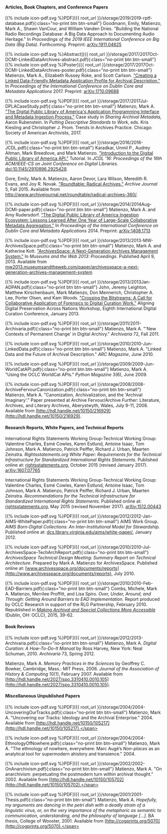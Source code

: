 #### Articles, Book Chapters, and Conference Papers

[<span class="icon">{% include icon-pdf.svg %}</span>PDF]({{ root_url }}/storage/2019/2019-rptf-database.pdf){:class="no-print btn btn-small"} Goodmann, Emily, Matienzo, Mark A., Shawn VanCour, and William Vanden Dries. "Building the National Radio Recordings Database: A Big Data Approach to Documenting Audio Heritage." In *Proceedings of the 2019 IEEE International Conference on Big Data (Big Data)*. Forthcoming. Preprint: [arXiv:1911.04625](http://arxiv.org/abs/1911.04625)

[<span class="icon">{% include icon-pdf.svg %}</span>Abstract]({{ root_url }}/storage/2017/2017Oct-DCMI-LinkedDataArchives-abstract.pdf){:class="no-print btn btn-small"} [<span class="icon">{% include icon-pdf.svg %}</span>Poster]({{ root_url }}/storage/2017/2017Oct-DCMI-LinkedDataArchives-poster.pdf){:class="no-print btn btn-small"} Matienzo, Mark A., Elizabeth Russey Roke, and Scott Carlson. ["Creating a Linked Data-Friendly Metadata Application Profile for Archival Description."](http://dcpapers.dublincore.org/pubs/article/view/3860) In *Proceedings of the International Conference on Dublin Core and Metadata Applications* 2017. Preprint: [arXiv:1710.09688](https://arxiv.org/abs/1710.09688)

[<span class="icon">{% include icon-pdf.svg %}</span>PDF]({{ root_url }}/storage/2017/2017Jul-DPLACaseStudy.pdf){:class="no-print btn btn-small"} Matienzo, Mark A. ["The Digital Public Library of America's Application Programming Interface and Metadata Ingestion Process."](https://www2.archivists.org/publications/epubs/case-studies-trends-in-archives-practice) Case study in *Sharing Archival Metadata,* Aaron Rubenstein. In *Putting Descriptive Standards to Work*, eds. Kris Kiesling and Christopher J. Prom. Trends in Archives Practice. Chicago: Society of American Archivists, 2017.

[<span class="icon">{% include icon-pdf.svg %}</span>PDF]({{ root_url }}/storage/2016/2016-JCDL.pdf){:class="no-print btn btn-small"} Karadkar, Unmil P., Audrey Altman, Mark Breedlove, and Mark Matienzo. ["Introduction to the Digital Public Library of America API."](http://dx.doi.org/10.1145/2910896.2925428) Tutorial. In *JCDL '16: Proceedings of the 16th ACM/IEEE-CS on Joint Conference on Digital Libraries.* [doi:10.1145/2910896.2925428](http://dx.doi.org/10.1145/2910896.2925428).

Gore, Emily, Mark A. Matienzo, Aaron Devor, Lara Wilson, Meredith R. Evans, and Joy R. Novak. ["Roundtable: Radical Archives."](http://www.archivejournal.net/roundtable/radical-archives-360/) *Archive Journal* 5, Fall 2015. Available from <http://www.archivejournal.net/roundtable/radical-archives-360/>.

[<span class="icon">{% include icon-pdf.svg %}</span>PDF]({{ root_url }}/storage/2014/2014Aug-DCMI-paper.pdf){:class="no-print btn btn-small"} Matienzo, Mark A. and Amy Rudersdorf. ["The Digital Public Library of America Ingestion Ecosystem: Lessons Learned After One Year of Large-Scale Collaborative Metadata Aggregation."](http://dcpapers.dublincore.org/pubs/article/view/3700) In *Proceedings of the International Conference on Dublin Core and Metadata Applications* 2014. Preprint: [arXiv:1408.1713](http://arxiv.org/abs/1408.1713)

[<span class="icon">{% include icon-pdf.svg %}</span>PDF]({{ root_url }}/storage/2013/2013-MW-ArchivesSpace.pdf){:class="no-print btn btn-small"} Matienzo, Mark A. and Katherine Kott. ["ArchivesSpace: A Next-Generation Archives Management System."](http://mw2013.museumsandtheweb.com/paper/archivesspace-a-next-generation-archives-management-system/) In *Museums and the Web 2013: Proceedings.* Published April 9, 2013. Available from [mw2013.museumsandtheweb.com/paper/archivesspace-a-next-generation-archives-management-system](http://mw2013.museumsandtheweb.com/paper/archivesspace-a-next-generation-archives-management-system/)

[<span class="icon">{% include icon-pdf.svg %}</span>PDF]({{ root_url }}/storage/2013/2013Jan-ADPAN.pdf){:class="no-print btn btn-small"} John, Jeremy Leighton, Matthew Kirschenbaum, Mark Matienzo, Don Mennerich, Christopher A. Lee, Porter Olsen, and Kam Woods. ["Crossing the Bitstreams: A Call for Collaborative Application of Forensics to Digital Curation Work."](http://digitalcurationexchange.org/system/files/john-et-al-forensics_0.pdf) Aligning Digital Preservation Across Nations Workshop, Eighth International Digital Curation Conference, January 2013.

[<span class="icon">{% include icon-pdf.svg %}</span>PDF]({{ root_url }}/storage/2011/2011-Archivaria.pdf){:class="no-print btn btn-small"} Matienzo, Mark A. "'New Contexts of Permanent Change' in Digital Archivy." *Archivaria* 72, Fall 2011.

[<span class="icon">{% include icon-pdf.svg %}</span>PDF]({{ root_url }}/storage/2010/2010-Jun-LinkedData.pdf){:class="no-print btn btn-small"} Matienzo, Mark A. "Linked Data and the Future of Archival Description." *ARC Magazine*, June 2010.

[<span class="icon">{% include icon-pdf.svg %}</span>PDF]({{ root_url }}/storage/2009/2009-Jun-WorldCatAPI.pdf){:class="no-print btn btn-small"} Matienzo, Mark A. "Using the OCLC WorldCat APIs." *Python Magazine* 3(6), June 2009.

[<span class="icon">{% include icon-pdf.svg %}</span>PDF]({{ root_url }}/storage/2008/2008-ArchiveFervourCanonization.pdf){:class="no-print btn btn-small"} Matienzo, Mark A. "Canonization, Archivalization, and the 'Archival Imaginary'." Paper presented at Archive Fervour/Archive Further: Literature, Archives, and Literary Archives, Aberystwyth, Wales, July 9-11, 2008. Available from [http://hdl.handle.net/10150/216929](http://hdl.handle.net/10150/216929).

#### Research Reports, White Papers, and Technical Reports

International Rights Statements Working Group-Technical Working Group: Valentine Charles, Esmé Cowles, Karen Estlund, Antoine Isaac, Tom Johnson, Mark A. Matienzo, Patrick Peiffer, Richard J. Urban, Maarten Zeinstra. *Rightsstatements.org White Paper: Requirements for the Technical Infrastructure for Standardized International Rights Statements.* Published online at: [rightsstatements.org](http://rightsstatements.org/en/documentation/technical-white-paper/), October 2015 (revised January 2017). [arXiv:1607.07765](http://arxiv.org/abs/1607.07765)

International Rights Statements Working Group-Technical Working Group: Valentine Charles, Esmé Cowles, Karen Estlund, Antoine Isaac, Tom Johnson, Mark A. Matienzo, Patrick Peiffer, Richard J. Urban, Maarten Zeinstra. *Recommendations for the Technical Infrastructure for Standardized International Rights Statements.*  Published online at: [rightsstatements.org](http://rightsstatements.org/en/documentation/rights-statements-white-paper/), May 2015 (revised November 2017). [arXiv:1512.00443](http://arxiv.org/abs/1512.00443)

[<span class="icon">{% include icon-pdf.svg %}</span>PDF]({{ root_url }}/storage/2012/2012-Jan-AIMS-WhitePaper.pdf){:class="no-print btn btn-small"} AIMS Work Group. *AIMS Born-Digital Collections: An Inter-Institutional Model for Stewardship.* Published online at: [dcs.library.virginia.edu/aims/white-paper/](https://dcs.library.virginia.edu/aims/white-paper/), January 2012.

[<span class="icon">{% include icon-pdf.svg %}</span>PDF]({{ root_url }}/storage/2010/2010-Jul-ArchivesSpace-TechArchReport.pdf){:class="no-print btn btn-small"} *ArchivesSpace Technical Design Meeting: Summary Report on Technical Architecture.* Prepared by Mark A. Matienzo for ArchivesSpace. Published online at: [www.archivesspace.org/documents/reports](http://www.archivesspace.org/documents/reports), July 2010.

[<span class="icon">{% include icon-pdf.svg %}</span>PDF]({{ root_url }}/storage/2010/2010-Feb-EAD-Barriers.pdf){:class="no-print btn btn-small"} Combs, Michele, Mark A. Matienzo, Merrilee Proffitt, and Lisa Spiro. *Over, Under, Around, and Through: Getting Around Barriers to EAD Implementation.* Report produced by OCLC Research in support of the RLG Partnership, February 2010. Republished in [*Making Archival and Special Collections More Accessible*](http://www.oclc.org/content/dam/research/publications/2015/oclcresearch-making-special-collections-accessible-2015.pdf) (Dublin, OH: OCLC), 2015, 39-62.

#### Book Reviews

[<span class="icon">{% include icon-pdf.svg %}</span>PDF]({{ root_url }}/storage/2012/2013-Archivaria.pdf){:class="no-print btn btn-small"} Matienzo, Mark A. *Digital Curation: A How-To-Do-It Manual* by Ross Harvey, New York: Neal Schuman, 2010. *Archivaria* 73, Spring 2012.

Matienzo, Mark A. *Memory Practices in the Sciences* by Geoffrey C. Bowker, Cambridge, Mass.: MIT Press, 2006. *Journal of the Association of History &amp; Computing* 10(1), February 2007. Available from [http://hdl.handle.net/2027/spo.3310410.0010.105](http://hdl.handle.net/2027/spo.3310410.0010.105).


#### <span class="no-print">Miscellaneous Unpublished Papers</span>

<span class="no-print">[<span class="icon">{% include icon-pdf.svg %}</span>PDF]({{ root_url }}/storage/2004/2004-UncoveringOurTracks.pdf){:class="no-print btn btn-small"} Matienzo, Mark A. "Uncovering our Tracks: Ideology and the Archival Enterprise." 2004. Available from [http://hdl.handle.net/10150/105217](http://hdl.handle.net/10150/105217).</span>

<span class="no-print">[<span class="icon">{% include icon-pdf.svg %}</span>PDF]({{ root_url }}/storage/2004/2004-EthnologyOfNowhere.pdf){:class="no-print btn btn-small"} Matienzo, Mark A. "The ethnology of nowhere, everywhere: Marc Augé’s *Non-places* as an analytical tool for supermodern ahistory and transience." 2004.</span>

<span class="no-print">[<span class="icon">{% include icon-pdf.svg %}</span>PDF]({{ root_url }}/storage/2002/2002-OnAnarchivism.pdf){:class="no-print btn btn-small"} Matienzo, Mark A. "On anarchivism: perpetuating the postmodern turn within archival thought." 2002. Available from [http://hdl.handle.net/10150/105702](http://hdl.handle.net/10150/105702).</span>

<span class="no-print">[<span class="icon">{% include icon-pdf.svg %}</span>PDF]({{ root_url }}/storage/2001/2001-Thesis.pdf){:class="no-print btn btn-small"} Matienzo, Mark A. *Hopefully, my arguments are dancing in the petri dish with a deadly strain of a linguistic virus, or, on the very importance of the metaphoric as semantic to communication, understanding, and the philosophy of language [...].* BA thesis, College of Wooster, 2001. Available from [http://cogprints.org/5070](http://cogprints.org/5070).</span>
